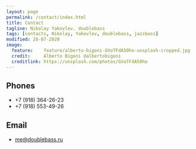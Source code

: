 ```yaml
---
layout: page
permalink: /contact/index.html
title: Contact
tagline: Nikolay Yakovlev, doublebass
tags: [contacts, Nikolay, Yakovlev, doublebass, jazzbass]
modified: 28-07-2020
image:
  feature:    feature/alberto-bigoni-GVoTFdA50ho-unsplash-cropped.jpg
  credit:     Alberto Bigoni @albertobigoni
  creditlink: https://unsplash.com/photos/GVoTFdA50ho
---
```


## Phones

* +7 (918) 364-26-23
* +7 (918) 553-49-26

## Email

* me@doublebass.ru
